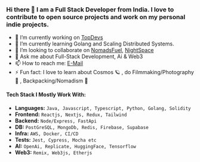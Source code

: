 ### Hi there 👋 I am a Full Stack Developer from India. I love to contribute to open source projects and work on my personal indie projects.

- 🔭 I’m currently working on [TopDevs](https://github.com/topdevs-in)
- 🌱 I’m currently learning Golang and Scaling Distributed Systems.
- 👯 I’m looking to collaborate on [NomadsFuel](https://github.com/amanx123/NomadsFuel), [NightSpace](https://github.com/amanx123/NightSpace)
- 💬 Ask me about Full-Stack Development, Ai & Web3
- 📫 How to reach me: [E-Mail](mailto:amanagarwalx123@gmail.com)
- ⚡ Fun fact: I love to learn about Cosmos 🪐 , do Filmmaking/Photography 📸 , Backpacking/Nomadism 🎒

#### Tech Stack I Mostly Work With:
 + **Languages:** `Java, Javascript, Typescript, Python, Golang, Solidity`
 + **Frontend:** `Reactjs, Nextjs, Redux, Tailwind`
 + **Backend:** `Node/Express, FastApi`
 + **DB:** `PostGreSQL, MongoDb, Redis, Firebase, Supabase`
 + **Infra:** `AWS, Docker, CI/CD`
 + **Tests:** `Jest, Cypress, Mocha etc`
 + **AI:** `OpenAi, Replicate, HuggingFace, Tensorflow`
 + **Web3:** `Remix, Web3js, Etherjs`
